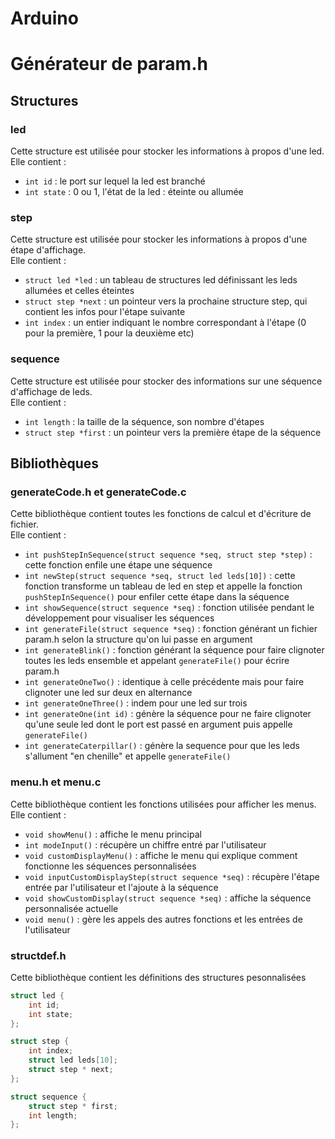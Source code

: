 # Arduino


# Générateur de param.h

## Structures

### led
Cette structure est utilisée pour stocker les informations à propos d'une led.  
Elle contient :
* `int id` : le port sur lequel la led est branché
* `int state` : 0 ou 1, l'état de la led : éteinte ou allumée

### step
Cette structure est utilisée pour stocker les informations à propos d'une étape d'affichage.  
Elle contient :
* `struct led *led` : un tableau de structures led définissant les leds allumées et celles éteintes
* `struct step *next` : un pointeur vers la prochaine structure step, qui contient les infos pour l'étape suivante
* `int index` : un entier indiquant le nombre correspondant à l'étape (0 pour la première, 1 pour la deuxième etc)

### sequence
Cette structure est utilisée pour stocker des informations sur une séquence d'affichage de leds.  
Elle contient :
* `int length` : la taille de la séquence, son nombre d'étapes
* `struct step *first` : un pointeur vers la première étape de la séquence

## Bibliothèques

### generateCode.h et generateCode.c
Cette bibliothèque contient toutes les fonctions de calcul et d'écriture de fichier.  
Elle contient :
* `int pushStepInSequence(struct sequence *seq, struct step *step)` : cette fonction enfile une étape une séquence
* `int newStep(struct sequence *seq, struct led leds[10])` : cette fonction transforme un tableau de led en step et appelle la fonction `pushStepInSequence()` pour enfiler cette étape dans la séquence
* `int showSequence(struct sequence *seq)` : fonction utilisée pendant le développement pour visualiser les séquences
* `int generateFile(struct sequence *seq)` : fonction générant un fichier param.h selon la structure qu'on lui passe en argument
* `int generateBlink()` : fonction générant la séquence pour faire clignoter toutes les leds ensemble et appelant `generateFile()` pour écrire param.h
* `int generateOneTwo()` : identique à celle précédente mais pour faire clignoter une led sur deux en alternance
* `int generateOneThree()` : indem pour une led sur trois
* `int generateOne(int id)` : génère la séquence pour ne faire clignoter qu'une seule led dont le port est passé en argument puis appelle `generateFile()`
* `int generateCaterpillar()` : génère la sequence pour que les leds s'allument "en chenille" et appelle `generateFile()`

### menu.h et menu.c
Cette bibliothèque contient les fonctions utilisées pour afficher les menus.  
Elle contient :
* `void showMenu()` : affiche le menu principal
* `int modeInput()` : récupère un chiffre entré par l'utilisateur
* `void customDisplayMenu()` : affiche le menu qui explique comment fonctionne les séquences personnalisées
* `void inputCustomDisplayStep(struct sequence *seq)` : récupère l'étape entrée par l'utilisateur et l'ajoute à la séquence
* `void showCustomDisplay(struct sequence *seq)` : affiche la séquence personnalisée actuelle
* `void menu()` : gère les appels des autres fonctions et les entrées de l'utilisateur

### structdef.h
Cette bibliothèque contient les définitions des structures pesonnalisées  
```c
struct led {
    int id;
    int state;
};

struct step {
    int index;
    struct led leds[10];
    struct step * next;
};

struct sequence {
    struct step * first;
    int length;
};
```
